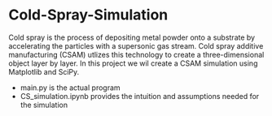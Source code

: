 # Cold-Spray-Simulation

Cold spray is the process of depositing metal powder onto a substrate by accelerating the particles with a supersonic gas stream. Cold spray additive manufacturing (CSAM) utlizes this technology to create a three-dimensional object layer by layer. In this project we wil create a CSAM simulation using Matplotlib and SciPy.

- main.py is the actual program
- CS_simulation.ipynb provides the intuition and assumptions needed for the simulation

